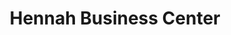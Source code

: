 ---
title: "Hennah Business Center"
url: /monrovia/hennah-business-center-un-drive/
shop: electronics
---